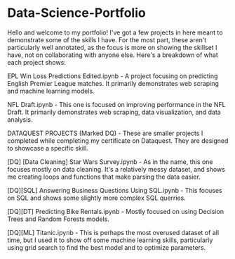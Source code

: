 # Data-Science-Portfolio
Hello and welcome to my portfolio! I've got a few projects in here meant to demonstrate some of the skills I have. For the most part, these aren't particularly well annotated, as the focus is more on showing the skillset I have, not on collaborating with anyone else. Here's a breakdown of what each project shows:


EPL Win Loss Predictions Edited.ipynb - A project focusing on predicting English Premier League matches. It primarily demonstrates web scraping and machine learning models.

NFL Draft.ipynb - This one is focused on improving performance in the NFL Draft. It primarily demonstrates web scraping, data visualization, and data analysis.

DATAQUEST PROJECTS (Marked DQ) - These are smaller projects I completed while completing my certificate on Dataquest. They are designed to showcase a specific skill.

[DQ] [Data Cleaning] Star Wars Survey.ipynb - As in the name, this one focuses mostly on data cleaning. It's a relatively messy dataset, and shows me creating loops and functions that make parsing the data easier.

[DQ][SQL] Answering Business Questions Using SQL.ipynb - This focuses on SQL and shows some slightly more complex SQL querries.

[DQ][DT] Predicting Bike Rentals.ipynb - Mostly focused on using Decision Trees and Random Forests models.

[DQ][ML] Titanic.ipynb - This is perhaps the most overused dataset of all time, but I used it to show off some machine learning skills, particularly using grid search to find the best model and to optimize parameters.
